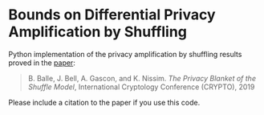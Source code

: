 # Bounds on Differential Privacy Amplification by Shuffling

Python implementation of the privacy amplification by shuffling results proved in the [paper](https://arxiv.org/abs/1903.02837):

> B. Balle, J. Bell, A. Gascon, and K. Nissim. *The Privacy Blanket of the Shuffle Model*, International Cryptology Conference (CRYPTO), 2019

Please include a citation to the paper if you use this code.
